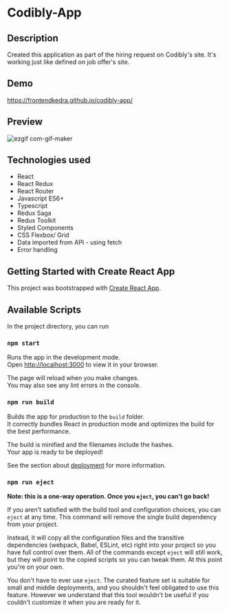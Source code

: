 # Codibly-App

## Description

Created this application as part of the hiring request on Codibly's site. It's working just like defined on job offer's site.

## Demo 

https://frontendkedra.github.io/codibly-app/

## Preview

![ezgif com-gif-maker](https://user-images.githubusercontent.com/109352604/215827265-09fdee44-9f1b-4ab2-8314-ae6597c5c056.gif)

## Technologies used

- React
- React Redux
- React Router
- Javascript ES6+
- Typescript
- Redux Saga
- Redux Toolkit
- Styled Components
- CSS Flexbox/ Grid
- Data imported from API - using fetch
- Error handling

## Getting Started with Create React App

This project was bootstrapped with [Create React App](https://github.com/facebook/create-react-app).

## Available Scripts

In the project directory, you can run

### `npm start`

Runs the app in the development mode.\
Open [http://localhost:3000](http://localhost:3000) to view it in your browser.

The page will reload when you make changes.\
You may also see any lint errors in the console.

### `npm run build`

Builds the app for production to the `build` folder.\
It correctly bundles React in production mode and optimizes the build for the best performance.

The build is minified and the filenames include the hashes.\
Your app is ready to be deployed!

See the section about [deployment](https://facebook.github.io/create-react-app/docs/deployment) for more information.

### `npm run eject`

**Note: this is a one-way operation. Once you `eject`, you can't go back!**

If you aren't satisfied with the build tool and configuration choices, you can `eject` at any time. This command will remove the single build dependency from your project.

Instead, it will copy all the configuration files and the transitive dependencies (webpack, Babel, ESLint, etc) right into your project so you have full control over them. All of the commands except `eject` will still work, but they will point to the copied scripts so you can tweak them. At this point you're on your own.

You don't have to ever use `eject`. The curated feature set is suitable for small and middle deployments, and you shouldn't feel obligated to use this feature. However we understand that this tool wouldn't be useful if you couldn't customize it when you are ready for it.
